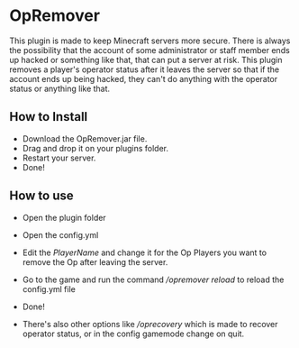 # OpRemover
This plugin is made to keep Minecraft servers more secure. There is always the possibility that the account of some administrator or staff member ends up hacked or something like that, that can put a server at risk. This plugin removes a player's operator status after it leaves the server so that if the account ends up being hacked, they can't do anything with the operator status or anything like that.



## How to Install​
* Download the OpRemover.jar file.
* Drag and drop it on your plugins folder.
* Restart your server.
* Done!



## How to use​

* Open the plugin folder
* Open the config.yml
* Edit the _PlayerName_ and change it for the Op Players you want to remove the Op after leaving the server.
* Go to the game and run the command _/opremover reload_ to reload the config.yml file
* Done!

* There's also other options like _/oprecovery <password>_ which is made to recover operator status, or in the config gamemode change on quit.
